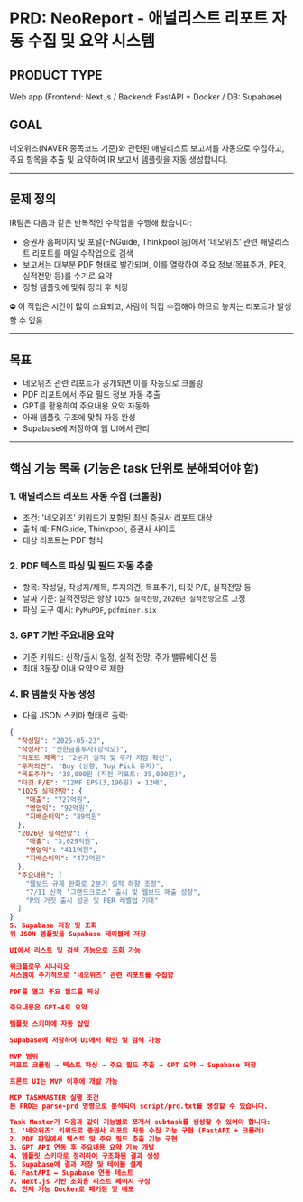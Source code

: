 # PRD: NeoReport - 애널리스트 리포트 자동 수집 및 요약 시스템

## PRODUCT TYPE
Web app (Frontend: Next.js / Backend: FastAPI + Docker / DB: Supabase)

## GOAL
네오위즈(NAVER 종목코드 기준)와 관련된 애널리스트 보고서를 자동으로 수집하고, 주요 항목을 추출 및 요약하여 IR 보고서 템플릿을 자동 생성합니다.

---

## 문제 정의

IR팀은 다음과 같은 반복적인 수작업을 수행해 왔습니다:

- 증권사 홈페이지 및 포털(FNGuide, Thinkpool 등)에서 ‘네오위즈’ 관련 애널리스트 리포트를 매일 수작업으로 검색
- 보고서는 대부분 PDF 형태로 발간되며, 이를 열람하여 주요 정보(목표주가, PER, 실적전망 등)를 수기로 요약
- 정형 템플릿에 맞춰 정리 후 저장

⛔️ 이 작업은 시간이 많이 소요되고, 사람이 직접 수집해야 하므로 놓치는 리포트가 발생할 수 있음

---

## 목표

- 네오위즈 관련 리포트가 공개되면 이를 자동으로 크롤링
- PDF 리포트에서 주요 필드 정보 자동 추출
- GPT를 활용하여 주요내용 요약 자동화
- 아래 템플릿 구조에 맞춰 자동 완성
- Supabase에 저장하여 웹 UI에서 관리

---

## 핵심 기능 목록 (기능은 task 단위로 분해되어야 함)

### 1. 애널리스트 리포트 자동 수집 (크롤링)
- 조건: '네오위즈' 키워드가 포함된 최신 증권사 리포트 대상
- 출처 예: FNGuide, Thinkpool, 증권사 사이트
- 대상 리포트는 PDF 형식

### 2. PDF 텍스트 파싱 및 필드 자동 추출
- 항목: 작성일, 작성자/제목, 투자의견, 목표주가, 타깃 P/E, 실적전망 등
- 날짜 기준: 실적전망은 항상 `1Q25 실적전망`, `2026년 실적전망`으로 고정
- 파싱 도구 예시: `PyMuPDF`, `pdfminer.six`

### 3. GPT 기반 주요내용 요약
- 기준 키워드: 신작/출시 일정, 실적 전망, 주가 밸류에이션 등
- 최대 3문장 이내 요약으로 제한

### 4. IR 템플릿 자동 생성
- 다음 JSON 스키마 형태로 출력:

```json
{
  "작성일": "2025-05-23",
  "작성자": "신한금융투자(강석오)",
  "리포트 제목": "2분기 실적 및 주가 저점 확신",
  "투자의견": "Buy (상향, Top Pick 유지)",
  "목표주가": "38,000원 (직전 리포트: 35,000원)",
  "타깃 P/E": "12MF EPS(3,196원) × 12배",
  "1Q25 실적전망": {
    "매출": "727억원",
    "영업익": "92억원",
    "지배순이익": "89억원"
  },
  "2026년 실적전망": {
    "매출": "3,029억원",
    "영업익": "411억원",
    "지배순이익": "473억원"
  },
  "주요내용": [
    "웹보드 규제 완화로 2분기 실적 하향 조정",
    "7/11 신작 ‘그랜드크로스’ 출시 및 웹보드 매출 성장",
    "P의 거짓 출시 성공 및 PER 레벨업 기대"
  ]
}
5. Supabase 저장 및 조회
위 JSON 템플릿을 Supabase 테이블에 저장

UI에서 리스트 및 검색 기능으로 조회 가능

워크플로우 시나리오
시스템이 주기적으로 ‘네오위즈’ 관련 리포트를 수집함

PDF를 열고 주요 필드를 파싱

주요내용은 GPT-4로 요약

템플릿 스키마에 자동 삽입

Supabase에 저장하여 UI에서 확인 및 검색 가능

MVP 범위
리포트 크롤링 → 텍스트 파싱 → 주요 필드 추출 → GPT 요약 → Supabase 저장

프론트 UI는 MVP 이후에 개발 가능

MCP TASKMASTER 실행 조건
본 PRD는 parse-prd 명령으로 분석되어 script/prd.txt를 생성할 수 있습니다.

Task Master가 다음과 같이 기능별로 쪼개서 subtask를 생성할 수 있어야 합니다:
1. '네오위즈' 키워드로 증권사 리포트 자동 수집 기능 구현 (FastAPI + 크롤러)
2. PDF 파일에서 텍스트 및 주요 필드 추출 기능 구현
3. GPT API 연동 후 주요내용 요약 기능 개발
4. 템플릿 스키마로 정리하여 구조화된 결과 생성
5. Supabase에 결과 저장 및 테이블 설계
6. FastAPI ↔ Supabase 연동 테스트
7. Next.js 기반 조회용 리스트 페이지 구성
8. 전체 기능 Docker로 패키징 및 배포